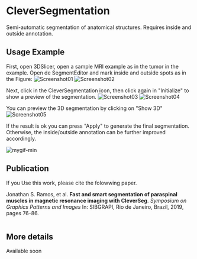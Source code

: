 # CleverSegmentation

Semi-automatic segmentation of anatomical structures. 
Requires inside and outside annotation.

## Usage Example

First, open 3DSlicer, open a sample MRI example as in the tumor in the example.
Open de SegmentEditor and mark inside and outside spots as in the Figure:
![Screenshot01](https://user-images.githubusercontent.com/3834596/66678882-3fde2d80-ec43-11e9-92bc-00fcb3cee9eb.png)
![Screenshot02](https://user-images.githubusercontent.com/3834596/66678961-7156f900-ec43-11e9-9e15-1b3a4dfcf192.png)

Next, click in the CleverSegmentation icon, then click again in "Initialize" to show a preview of the segmentation.
![Screenshot03](https://user-images.githubusercontent.com/3834596/66679085-bb3fdf00-ec43-11e9-923a-76db7b463876.png)
![Screenshot04](https://user-images.githubusercontent.com/3834596/66679138-d7dc1700-ec43-11e9-8c36-51976a1121d3.png)

You can preview the 3D segmentation by clicking on "Show 3D"
![Screenshot05](https://user-images.githubusercontent.com/3834596/66679174-f215f500-ec43-11e9-84f1-85f8b5c4d568.png)

If the result is ok you can press "Apply" to generate the final segmentation.
Otherwise, the inside/outside annotation can be further improved accordingly.


![mygif-min](https://user-images.githubusercontent.com/3834596/67093476-2891c980-f188-11e9-8a72-b18e1efc4f70.gif)

## Publication

If you Use this work, please cite the folowwing paper.

Jonathan S. Ramos, et al. **Fast and smart segmentation of paraspinal muscles in magnetic resonance imaging with CleverSeg**. *Symposium on Graphics Patterns and Images* In: SIBGRAPI, Rio de Janeiro, Brazil, 2019, pages 76-86.

<a href="https://conferences.computer.org/sibgrapi/2019/pdfs/SIBGRAPI2019-44CNA7QI0AIw6YsYtKI4QT/4ysunQSGr9cCuarebBKLLS/4nFzNP3928DZuOKZCWmPzr.pdf" class="image fit"><img src="images/marr_pic.jpg" alt=""></a>	



## More details

Available soon
